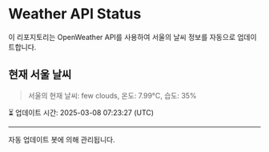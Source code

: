 
# Weather API Status

이 리포지토리는 OpenWeather API를 사용하여 서울의 날씨 정보를 자동으로 업데이트합니다.

## 현재 서울 날씨
> 서울의 현재 날씨: few clouds, 온도: 7.99°C, 습도: 35%

⏳ 업데이트 시간: 2025-03-08 07:23:27 (UTC)

---
자동 업데이트 봇에 의해 관리됩니다.
